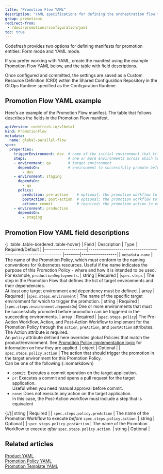 ```yaml
---
title: "Promotion Flow YAML"
description: "YAML specifications for defining the orchestration flow for product promotion"
group: promotions
redirect-from: 
 - /docs/promotions/configuration/yaml
toc: true
---
```



Codefresh provides two options for defining manifests for promotion entities: Form mode and YAML mode.

If you prefer working with YAML, create the manifest using the example Promotion Flow YAML below, and the table with field descriptions.

Once configured and committed, the settings are saved as a Custom Resource Definition (CRD) within the Shared Configuration Repository in the GitOps Runtime specified as the Configuration Runtime.

## Promotion Flow YAML example
Here's an example of the Promotion Flow manifest. The table that follows describes the fields in the Promotion Flow manifest. 

```yaml
apiVersion: codefresh.io/v1beta1
kind: PromotionFlow
metadata:
  name: global-parallel-flow
spec:
  properties:
    triggerEnvironment: dev  # name of the initial environment that triggers promotion flow
    steps:                   # one or more environments across which to promote product
    - environment: qa        # target environment
      dependsOn:             # environment to successfully promote before triggering promotion for target
        - dev
    - environment: staging
      dependsOn:
        - qa
      policy:
        preAction: pre-action    # optional; the promotion workflow to run before the promotion action
        postAction: post-action  # optional; the promotion workflow to run after the promotion action 
        action: commit           # required; the promotion action to execute 
    - environment: production
      dependsOn:
        - staging
```

## Promotion Flow YAML field descriptions

{: .table .table-bordered .table-hover}
| Field                | Description                                                     | Type   | Required/Default |
|----------------------|---------------------------------------------------------------- |--------|------------------|
| `metadata.name`                | The name of the Promotion Policy, which must conform to the naming conventions for Kubernetes resources. Useful if the name indicates the purpose of this Promotion Policy - where and how it is intended to be used. For example, `productionDeployments`.       | string  | Required          |
|`spec.steps`               | The step in the Promotion Flow that defines the list of target environments and their dependencies. <br>At least one target environment and dependency must be defined. | array  | Required   |
|`spec.steps.environment`   | The name of the specific target environment for which to trigger the promotion.   | string | Required         |
|`spec.steps.environment.dependsOn`| One or more environments that must be successfully promoted before promotion can be triggered in the succeeding environments.   | array  | Required |
|`spec.steps.policy`| The Pre-Action Workflow, Action, and Post-Action Workflow to implement for the Promotion Policy through the `action`, `preAction`, and `postAction` attributes. <br>The Action attribute is required.<br>An `policy` attribute defined here overrides global Policies that match the product/environment. See [Promotion Policy implementation logic]({{site.baseurl}}/docs/promotions/configuration/promotion-policy/#promotion-policy-implementation-logic) for information on how they are applied.  | object  | Optional          |
| `spec.steps.policy.action`           | The action that should trigger the promotion in the target environment for this Promotion Policy.<br>Can be one of the following:{::nomarkdown}<ul><li><code class="highlighter-rouge">commit</code>: Executes a commit operation on the target application.</li><li><code class="highlighter-rouge">pr</code>: Executes a commit and opens a pull request for the target application.<br>Useful when you need manual approval before commit.</li><li><code class="highlighter-rouge">none</code>: Does not execute any action on the target application.<br>In this case, the Post-Action workflow must include a step that is equivalent </li></ul>{:/}| string   | Required          |
| `spec.steps.policy.preAction`        | The name of the Promotion Workflow to execute _before_ `spec.steps.policy.action`.                      | string  | Optional          |
| `spec.steps.policy.postAction`       | The name of the Promotion Workflow to execute _after_ `spec.steps.policy.action`.                         | string  | Optional          |  

## Related articles
[Product YAML]({{site.baseurl}}/docs/promotions/configuration/yaml/product-crd/)  
[Promotion Policy YAML]({{site.baseurl}}/docs/promotions/configuration/yaml/promotion-policy-crd/)  
[Promotion Template YAML]({{site.baseurl}}/docs/promotions/configuration/yaml/promotion-template-crd/)  
